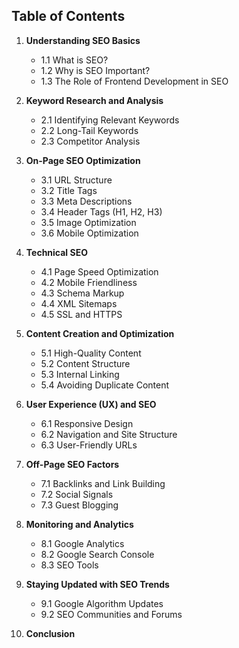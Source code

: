## Table of Contents

1. **Understanding SEO Basics**
   - 1.1 What is SEO?
   - 1.2 Why is SEO Important?
   - 1.3 The Role of Frontend Development in SEO

2. **Keyword Research and Analysis**
   - 2.1 Identifying Relevant Keywords
   - 2.2 Long-Tail Keywords
   - 2.3 Competitor Analysis

3. **On-Page SEO Optimization**
   - 3.1 URL Structure
   - 3.2 Title Tags
   - 3.3 Meta Descriptions
   - 3.4 Header Tags (H1, H2, H3)
   - 3.5 Image Optimization
   - 3.6 Mobile Optimization

4. **Technical SEO**
   - 4.1 Page Speed Optimization
   - 4.2 Mobile Friendliness
   - 4.3 Schema Markup
   - 4.4 XML Sitemaps
   - 4.5 SSL and HTTPS

5. **Content Creation and Optimization**
   - 5.1 High-Quality Content
   - 5.2 Content Structure
   - 5.3 Internal Linking
   - 5.4 Avoiding Duplicate Content

6. **User Experience (UX) and SEO**
   - 6.1 Responsive Design
   - 6.2 Navigation and Site Structure
   - 6.3 User-Friendly URLs

7. **Off-Page SEO Factors**
   - 7.1 Backlinks and Link Building
   - 7.2 Social Signals
   - 7.3 Guest Blogging

8. **Monitoring and Analytics**
   - 8.1 Google Analytics
   - 8.2 Google Search Console
   - 8.3 SEO Tools

9. **Staying Updated with SEO Trends**
   - 9.1 Google Algorithm Updates
   - 9.2 SEO Communities and Forums

10. **Conclusion**
